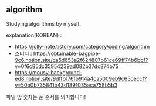 ## algorithm
Studying algorithms by myself.

explanation(KOREAN) : 
- https://jolly-note.tistory.com/category/coding/algorithm
- 스터디 : https://obtainable-bagpipe-9c6.notion.site/ca5d653a2f624807b61ce69ff74b6bbf?v=0f6c85dc35954239ad082b37dc874b75
- https://mousy-background-ed8.notion.site/9dffb176fb914a4ca5009eb9c65ceccf?v=50b0b735841b43d1891035aca758b5b3

파일 앞 숫자는 푼 순서를 의미합니다!
